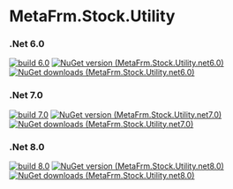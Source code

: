 # MetaFrm.Stock.Utility

### .Net 6.0
[![build 6.0](https://github.com/MetaFrm/MetaFrm.Stock.Utility/actions/workflows/build_6.0.yml/badge.svg)](https://github.com/MetaFrm/MetaFrm.Stock.Utility/actions/workflows/build_6.0.yml)
[![NuGet version (MetaFrm.Stock.Utility.net6.0)](https://img.shields.io/nuget/v/MetaFrm.Stock.Utility.net6.0)](https://www.nuget.org/packages/MetaFrm.Stock.Utility.net6.0/)
[![NuGet downloads (MetaFrm.Stock.Utility.net6.0)](https://img.shields.io/nuget/dt/MetaFrm.Stock.Utility.net6.0)](https://www.nuget.org/packages/MetaFrm.Stock.Utility.net6.0/)
### .Net 7.0
[![build 7.0](https://github.com/MetaFrm/MetaFrm.Stock.Utility/actions/workflows/build_7.0.yml/badge.svg)](https://github.com/MetaFrm/MetaFrm.Stock.Utility/actions/workflows/build_7.0.yml)
[![NuGet version (MetaFrm.Stock.Utility.net7.0)](https://img.shields.io/nuget/v/MetaFrm.Stock.Utility.net7.0)](https://www.nuget.org/packages/MetaFrm.Stock.Utility.net7.0/)
[![NuGet downloads (MetaFrm.Stock.Utility.net7.0)](https://img.shields.io/nuget/dt/MetaFrm.Stock.Utility.net7.0)](https://www.nuget.org/packages/MetaFrm.Stock.Utility.net7.0/)
### .Net 8.0
[![build 8.0](https://github.com/MetaFrm/MetaFrm.Stock.Utility/actions/workflows/build_8.0.yml/badge.svg)](https://github.com/MetaFrm/MetaFrm.Stock.Utility/actions/workflows/build_8.0.yml)
[![NuGet version (MetaFrm.Stock.Utility.net8.0)](https://img.shields.io/nuget/v/MetaFrm.Stock.Utility.net8.0)](https://www.nuget.org/packages/MetaFrm.Stock.Utility.net8.0/)
[![NuGet downloads (MetaFrm.Stock.Utility.net8.0)](https://img.shields.io/nuget/dt/MetaFrm.Stock.Utility.net8.0)](https://www.nuget.org/packages/MetaFrm.Stock.Utility.net8.0/)